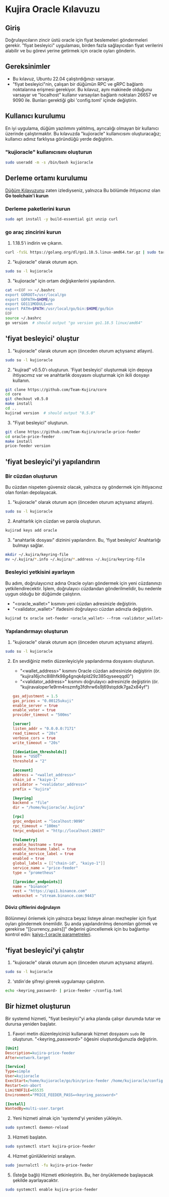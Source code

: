 # Kujira Oracle Kılavuzu

## Giriş
Doğrulayıcıların zincir üstü oracle için fiyat beslemeleri göndermeleri gerekir.
"fiyat besleyici" uygulaması, birden fazla sağlayıcıdan fiyat verilerini alabilir ve
bu görevi yerine getirmek için oracle oyları gönderin.


## Gereksinimler
- Bu kılavuz, Ubuntu 22.04 çalıştırdığınızı varsayar.
- "fiyat besleyici"nin, çalışan bir düğümün RPC ve gRPC bağlantı noktalarına erişmesi gerekiyor.
   Bu kılavuz, aynı makinede olduğunu varsayar ve "localhost" kullanır
   varsayılan bağlantı noktaları 26657 ve 9090 ile. Bunları gerektiği gibi 'config.toml' içinde değiştirin.


## Kullanıcı kurulumu
En iyi uygulama, düğüm yazılımını yalıtılmış, ayrıcalığı olmayan bir kullanıcı üzerinde çalıştırmaktır.
Bu kılavuzda "kujioracle" kullanıcısını oluşturacağız; kullanıcı adınız farklıysa
göründüğü yerde değiştirin.

### "kujioracle" kullanıcısını oluşturun
```bash
sudo useradd -m -s /bin/bash kujioracle
```


## Derleme ortamı kurulumu
[Düğüm Kılavuzunu](https://github.com/Nodeist/Kurulumlar/tree/main/Z-Bitenler/Kujira-Mainnet) zaten izlediyseniz, yalnızca
Bu bölümde ihtiyacınız olan **Go toolchain'i kurun**

### Derleme paketlerini kurun
```bash
sudo apt install -y build-essential git unzip curl
```

### go araç zincirini kurun
1. 1.18.5'i indirin ve çıkarın.
```bash
curl -fsSL https://golang.org/dl/go1.18.5.linux-amd64.tar.gz | sudo tar -xzC /usr/local
```
2. "kujioracle" olarak oturum açın.
```bash
sudo su -l kujioracle
```
3. "kujioracle" için ortam değişkenlerini yapılandırın.
```bash
cat <<EOF >> ~/.bashrc
export GOROOT=/usr/local/go
export GOPATH=$HOME/go
export GO111MODULE=on
export PATH=$PATH:/usr/local/go/bin:$HOME/go/bin
EOF
source ~/.bashrc
go version  # should output "go version go1.18.5 linux/amd64"
```


## 'fiyat besleyici' oluştur
1. "kujioracle" olarak oturum açın (önceden oturum açtıysanız atlayın).
```bash
sudo su -l kujioracle
```
2. "kujirad" v0.5.0'ı oluşturun. 'Fiyat besleyici' oluşturmak için depoya ihtiyacımız var ve
   anahtarlık dosyasını oluşturmak için ikili dosyayı kullanın.
```bash
git clone https://github.com/Team-Kujira/core
cd core
git checkout v0.5.0
make install
cd ..
kujirad version  # should output "0.5.0"
```
3. "Fiyat besleyici" oluşturun.
```bash
git clone https://github.com/Team-Kujira/oracle-price-feeder
cd oracle-price-feeder
make install
price-feeder version
```
## 'fiyat besleyici'yi yapılandırın

### Bir cüzdan oluşturun
Bu cüzdan nispeten güvensiz olacak, yalnızca oy göndermek için ihtiyacınız olan fonları depolayacak.

1. "kujioracle" olarak oturum açın (önceden oturum açtıysanız atlayın).
```bash
sudo su -l kujioracle
```
2. Anahtarlık için cüzdan ve parola oluşturun.
```bash
kujirad keys add oracle
```
3. "anahtarlık dosyası" dizinini yapılandırın. Bu, 'fiyat besleyici' 
Anahtarlığı bulmayı sağlar.
```bash
mkdir ~/.kujira/keyring-file
mv ~/.kujira/*.info ~/.kujira/*.address ~/.kujira/keyring-file
```

### Besleyici yetkisini ayarlayın
Bu adım, doğrulayıcınız adına Oracle oyları göndermek için yeni cüzdanınızı yetkilendirecektir.
İşlem, doğrulayıcı cüzdandan gönderilmelidir, bu nedenle uygun olduğu bir düğümde çalıştırın.

- "<oracle_wallet>" kısmını yeni cüzdan adresinizle değiştirin.
- "<validator_wallet>" ifadesini doğrulayıcı cüzdan adınızla değiştirin.

```bash
kujirad tx oracle set-feeder <oracle_wallet> --from <validator_wallet> --fees 250ukuji
```


### Yapılandırmayı oluşturun
1. "kujioracle" olarak oturum açın (önceden oturum açtıysanız atlayın).
```bash
sudo su -l kujioracle
```
2. En sevdiğiniz metin düzenleyiciyle yapılandırma dosyasını oluşturun.
     - "<wallet_address>" kısmını Oracle cüzdan adresinizle değiştirin (ör. "kujira16jchc8l8hfk98g4gnqk4pld29z385qyseeqqd0")
     - "<validator_address>" kısmını doğrulayıcı adresinizle değiştirin (ör. "kujiravaloper1e9rm4nszmfg3fdhrw6s9j69stqddk7ga2x84yf")

    ```toml title="~/config.toml"  
    gas_adjustment = 1.5
    gas_prices = "0.00125ukuji"
    enable_server = true
    enable_voter = true
    provider_timeout = "500ms"

    [server]
    listen_addr = "0.0.0.0:7171"
    read_timeout = "20s"
    verbose_cors = true
    write_timeout = "20s"

    [[deviation_thresholds]]
    base = "USDT"
    threshold = "2"

    [account]
    address = "<wallet_address>"
    chain_id = "kaiyo-1"
    validator = "<validator_address>"
    prefix = "kujira"

    [keyring]
    backend = "file"
    dir = "/home/kujioracle/.kujira"

    [rpc]
    grpc_endpoint = "localhost:9090"
    rpc_timeout = "100ms"
    tmrpc_endpoint = "http://localhost:26657"

    [telemetry]
    enable_hostname = true
    enable_hostname_label = true
    enable_service_label = true
    enabled = true
    global_labels = [["chain-id", "kaiyo-1"]]
    service_name = "price-feeder"
    type = "prometheus"

    [[provider_endpoints]]
    name = "binance"
    rest = "https://api1.binance.com"
    websocket = "stream.binance.com:9443"
    ```

#### Döviz çiftlerini doğrulayın
Bölünmeyi önlemek için yalnızca beyaz listeye alınan mezhepler için fiyat oyları göndermek önemlidir.
Şu anda yapılandırılmış denomları görmek ve gerekirse "[[currency_pairs]]" değerini güncellemek için bu bağlantıyı kontrol edin:
[kaiyo-1 oracle parametreleri](https://lcd.kaiyo.kujira.setten.io/oracle/params).

## 'fiyat besleyici'yi çalıştır
1. "kujioracle" olarak oturum açın (önceden oturum açtıysanız atlayın).
```bash
sudo su -l kujioracle
```
2. 'stdin'de şifreyi girerek uygulamayı çalıştırın.
```bash
echo <keyring_password> | price-feeder ~/config.toml
```

## Bir hizmet oluşturun
Bir systemd hizmeti, "fiyat besleyici"yi arka planda çalışır durumda tutar ve durursa yeniden başlatır.

1. Favori metin düzenleyicinizi kullanarak hizmet dosyasını `sudo` ile oluşturun.
"<keyring_password>" öğesini oluşturduğunuzla değiştirin.
```ini title="/etc/systemd/system/kujira-price-feeder.service"
[Unit]
Description=kujira-price-feeder
After=network.target

[Service]
Type=simple
User=kujioracle
ExecStart=/home/kujioracle/go/bin/price-feeder /home/kujioracle/config.toml
Restart=on-abort
LimitNOFILE=65535
Environment="PRICE_FEEDER_PASS=<keyring_password>"

[Install]
WantedBy=multi-user.target
```
2. Yeni hizmeti almak için 'systemd'yi yeniden yükleyin.
```bash
sudo systemctl daemon-reload
```
3. Hizmeti başlatın.
```bash
sudo systemctl start kujira-price-feeder
```
4. Hizmet günlüklerinizi sıralayın.
```bash
sudo journalctl -fu kujira-price-feeder
```
5. (İsteğe bağlı) Hizmeti etkinleştirin. Bu, her önyüklemede başlayacak şekilde ayarlayacaktır.
```bash
sudo systemctl enable kujira-price-feeder
```
